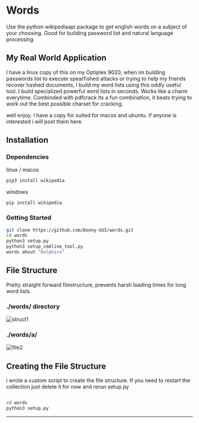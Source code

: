 # __Words__
Use the python wikipediaapi package to get english words on a subject of your choosing. Good for building password list and natural language processing

## My Real World Application

I have a linux copy of this on my Optiplex 9020, when im building passwords list to execute spearfished attacks 
or trying to help my friends recover hashed documents, I build my word lists using this oddly useful tool. 
I build specialized powerful word lists in seconds. Works like a charm everytime. Combinded with pdfcrack its a fun combination, it beats trying to work out the best possible charset for cracking.

well enjoy.
I have a copy for suited for macos and ubuntu. if anyone is interested i will post them here.



## Installation

### Dependencies

  linux / macos

```bash
pip3 install wikipedia
```
  windows
  
```
pip install wikipedia
```
### Getting Started

```bash
git clone https://github.com/Donny-GUI/words.git
cd words
python3 setup.py
python3 setup_cmdline_tool.py
words about "Dolphins"

```


## File Structure

Pretty straight forward filestructure, prevents harsh loading times for long word lists.

### ./words/ directory

![struct1](https://user-images.githubusercontent.com/108424001/202072486-e9fcbc5c-ac31-47d2-8a9c-180d562cb6fc.png)

### ./words/a/

![file2](https://user-images.githubusercontent.com/108424001/202072662-dc18ed2b-45af-4f35-8221-07f691cf3d30.png)


## Creating the File Structure
  i wrote a custom script to create the file structure. If you need to restart the collection just delete it for now and rerun setup.py

```bash

cd words
python3 setup.py

```
 ---
